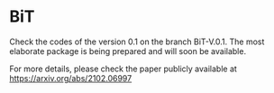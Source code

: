 # BiT

Check the codes of the version 0.1 on the branch BiT-V.0.1.
The most elaborate package is being prepared and will soon be available.

For more details, please check the paper publicly available at https://arxiv.org/abs/2102.06997
